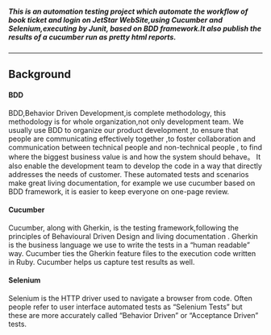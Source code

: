 ##### This is an automation testing project which automate the workflow of book ticket and login on JetStar WebSite,using Cucumber and Selenium,executing by Junit, based on BDD framework.It also publish the results of a cucumber run as pretty html reports.
***
## Background
#### BDD
BDD,Behavior Driven Development,is complete methodology, this methodology is for whole organization,not only development team. We usually use BDD to organize our product development ,to ensure that people are communicating effectively together ,to foster collaboration and communication between technical people and non-technical people , to find where the biggest business value is and how the system should behave。
It also enable the development team to develop the code in a way that directly addresses the needs of customer. These automated tests and scenarios make great living documentation, for example we use cucumber based on BDD framework, it is easier to keep everyone on one-page review.
#### Cucumber
Cucumber, along with Gherkin, is the testing framework,following the principles of Behavioural Driven Design and living documentation . Gherkin is the business language we use to write the tests in a “human readable” way. Cucumber ties the Gherkin feature files to the execution code written in Ruby. Cucumber helps us capture test results as well. 
#### Selenium
Selenium is the HTTP driver used to navigate a browser from code. Often people refer to user interface automated tests as “Selenium Tests” but these are more accurately called “Behavior Driven” or “Acceptance Driven” tests.

